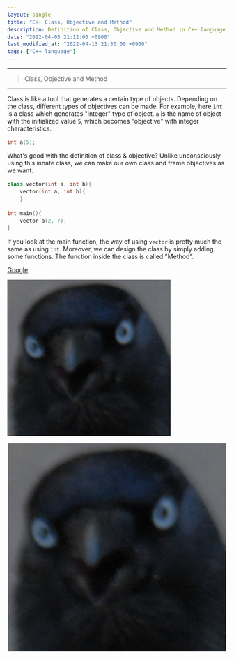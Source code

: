 ```yaml
---
layout: single
title: "C++ Class, Objective and Method"
description: Definition of Class, Objective and Method in C++ language
date: "2022-04-05 21:12:00 +0900"
last_modified_at: "2022-04-13 21:30:00 +0900"
tags: ["C++ language"]
---
```

	


---

> Class, Objective and Method
---

Class is like a tool that generates a certain type of objects.
Depending on the class, different types of objectives can be made.
For example, here `int` is a class which generates "integer" type of object.
`a` is the name of object with the initialized value `5`, which becomes "objective" with integer characteristics. 
```cpp
int a(5);
```

What's good with the definition of class & objective? Unlike unconsciously using this innate class, we can make our own class and frame objectives as we want.

```cpp
class vector(int a, int b){
    vector(int a, int b){
    }

int main(){
    vector a(2, 7);
}
```

If you look at the main function, the way of using `vector` is pretty much the same as using `int`.
Moreover, we can design the class by simply adding some functions.
The function inside the class is called "Method". 


[Google](https://google.com)

![come on crow~!](../assets/images/crow.png)
<p align="center">
  <img src="../assets/images/crow.png" alt="svd array" width="500"/>
</p>
